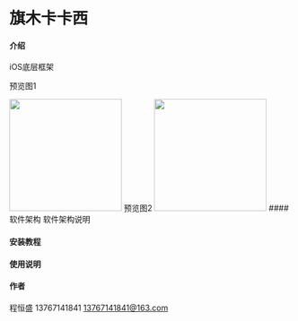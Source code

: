 # 旗木卡卡西

#### 介绍
iOS底层框架

预览图1

<img src="https://raw.githubusercontent.com/HersonIQ/QMKKXProduct/master/%E9%A2%84%E8%A7%88%E5%9B%BE1.png" width="200">
预览图2

<img src="https://raw.githubusercontent.com/HersonIQ/QMKKXProduct/master/%E9%A2%84%E8%A7%88%E5%9B%BE2.png" width="200">
#### 软件架构
软件架构说明


#### 安装教程


#### 使用说明


#### 作者
程恒盛
13767141841
13767141841@163.com
